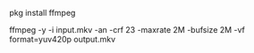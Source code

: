 pkg install ffmpeg

ffmpeg -y -i input.mkv -an -crf 23 -maxrate 2M -bufsize 2M -vf format=yuv420p output.mkv